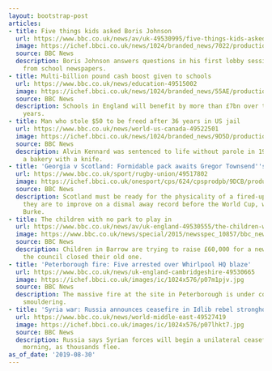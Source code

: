 ```yaml
---
layout: bootstrap-post
articles:
- title: Five things kids asked Boris Johnson
  url: https://www.bbc.co.uk/news/av/uk-49530995/five-things-kids-asked-boris-johnson
  image: https://ichef.bbci.co.uk/news/1024/branded_news/7022/production/_108560782_p07m2cbb.jpg
  source: BBC News
  description: Boris Johnson answers questions in his first lobby session with children
    from school newspapers.
- title: Multi-billion pound cash boost given to schools
  url: https://www.bbc.co.uk/news/education-49515002
  image: https://ichef.bbci.co.uk/news/1024/branded_news/55AE/production/_108543912_classroom5.jpg
  source: BBC News
  description: Schools in England will benefit by more than £7bn over the next three
    years.
- title: Man who stole $50 to be freed after 36 years in US jail
  url: https://www.bbc.co.uk/news/world-us-canada-49522501
  image: https://ichef.bbci.co.uk/news/1024/branded_news/9D5D/production/_108558204_prison.jpg
  source: BBC News
  description: Alvin Kennard was sentenced to life without parole in 1983 for robbing
    a bakery with a knife.
- title: 'Georgia v Scotland: Formidable pack awaits Gregor Townsend''s visitors'
  url: https://www.bbc.co.uk/sport/rugby-union/49517802
  image: https://ichef.bbci.co.uk/onesport/cps/624/cpsprodpb/9DCB/production/_108559304_sing.jpg
  source: BBC News
  description: Scotland must be ready for the physicality of a fired-up Georgia if
    they are to improve on a dismal away record before the World Cup, writes Andy
    Burke.
- title: The children with no park to play in
  url: https://www.bbc.co.uk/news/av/uk-england-49530555/the-children-with-no-park-to-play-in
  image: https://www.bbc.co.uk/news/special/2015/newsspec_10857/bbc_news_logo.png?cb=1
  source: BBC News
  description: Children in Barrow are trying to raise £60,000 for a new park after
    the council closed their old one.
- title: 'Peterborough fire: Five arrested over Whirlpool HQ blaze'
  url: https://www.bbc.co.uk/news/uk-england-cambridgeshire-49530665
  image: https://ichef.bbci.co.uk/images/ic/1024x576/p07m1pjv.jpg
  source: BBC News
  description: The massive fire at the site in Peterborough is under control but still
    smouldering.
- title: 'Syria war: Russia announces ceasefire in Idlib rebel stronghold'
  url: https://www.bbc.co.uk/news/world-middle-east-49527419
  image: https://ichef.bbci.co.uk/images/ic/1024x576/p07lhkt7.jpg
  source: BBC News
  description: Russia says Syrian forces will begin a unilateral ceasefire on Saturday
    morning, as thousands flee.
as_of_date: '2019-08-30'
---
```


